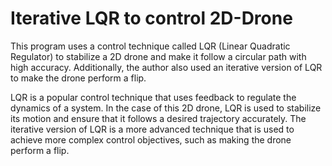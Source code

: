 # Iterative LQR to control 2D-Drone

This program uses a control technique called LQR (Linear Quadratic Regulator) to stabilize a 2D drone and make it follow a circular path with high accuracy. Additionally, the author also used an iterative version of LQR to make the drone perform a flip.

LQR is a popular control technique that uses feedback to regulate the dynamics of a system. In the case of this 2D drone, LQR is used to stabilize its motion and ensure that it follows a desired trajectory accurately. The iterative version of LQR is a more advanced technique that is used to achieve more complex control objectives, such as making the drone perform a flip.

